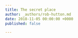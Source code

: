 ```yaml
---
title: The secret place
author: _authors/rob-hutton.md
date: 2018-11-05 00:00:00 +0000
published: false

---
```

